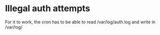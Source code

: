 # Illegal auth attempts

For it to work, the cron has to be able to read /var/log/auth.log and write in /var/log/